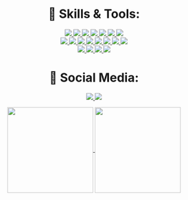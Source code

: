 <div align="center">
</div> 

<h1 align="center"> 🔧 Skills & Tools: </h1>

<p align="center">
  <a href="https://www.oracle.com/java/">
    <img src="https://img.shields.io/badge/java-ED8B00?style=for-the-badge&logo=java&logoColor=white">
  </a>
  <a href="https://www.typescriptlang.org/">
    <img src="https://img.shields.io/badge/typescript-3178C6?&style=for-the-badge&logo=typescript&logoColor=white">
  </a>

  <a href="https://www.javascript.com/">
    <img src="https://img.shields.io/badge/JavaScript-323330?style=for-the-badge&logo=javascript&logoColor=F7DF1E">
  </a>
  <a href="https://www.python.org/">
    <img src="https://img.shields.io/badge/Python-3776AB?style=for-the-badge&logo=python&logoColor=white">
  </a>
  
  <a href="https://kotlinlang.org/">
    <img src="https://img.shields.io/badge/kotlin-B125EA?style=for-the-badge&logo=kotlin&logoColor=white">
  </a>

  <a href="https://html.com/">
    <img src="https://img.shields.io/badge/HTML-E34F26?style=for-the-badge&logo=HTML5&logoColor=white">
  </a>
    <a href="https://developer.mozilla.org/en-US/docs/Web/CSS">
    <img src="https://img.shields.io/badge/CSS3-1572B6?style=for-the-badge&logo=css3&logoColor=white">
  </a>


  <br>
    <a href="https://reactjs.org/">
    <img src="https://img.shields.io/badge/react-61DAFB?&style=for-the-badge&logo=react&logoColor=121212">
  </a>
      <a href="https://reactnative.dev/">
    <img src="https://img.shields.io/badge/React_Native-20232A?style=for-the-badge&logo=react&logoColor=61DAFB">
  </a>
   <a href="https://react-redux.js.org/">
    <img src="https://img.shields.io/badge/Redux-593D88?style=for-the-badge&logo=redux&logoColor=white">
  </a>
  
  <a href="https://nodejs.org/en/">
    <img src="https://img.shields.io/badge/NODE.JS-339933?style=for-the-badge&logo=Node.js&logoColor=white">
  </a>
      <a href="https://expressjs.com/">
    <img src="https://img.shields.io/badge/express.js-000000?&style=for-the-badge&logo=Express&logoColor=white">
  </a>
  
   <a href="https://fastapi.tiangolo.com/">
    <img src="https://img.shields.io/badge/fastapi-009485?style=for-the-badge&logo=fastapi&logoColor=white">
  </a>
  <a href="https://jupyter.org/">
    <img src="https://img.shields.io/badge/jupyter%20notebook-e46e2e?style=for-the-badge&logo=jupyter&logoColor=white">
  </a>

  <a href="https://git-scm.com/">
    <img src="https://img.shields.io/badge/git-F05032?&style=for-the-badge&logo=git&logoColor=white">
  </a>
  <br>

  <a href="https://azure.microsoft.com/">
    <img src="https://img.shields.io/badge/azure-104581?style=for-the-badge&logo=azure&logoColor=white">
  </a>

  <a href="https://www.postgresql.org/">
    <img src="https://img.shields.io/badge/PostgreSQL-316192?style=for-the-badge&logo=postgresql&logoColor=white">
  </a>
  
  <a href="https://mariadb.org/">
    <img src="https://img.shields.io/badge/mariadb-424f62?style=for-the-badge&logo=mariadb&logoColor=white">
  </a>
  
  <a href="https://www.docker.com/">
    <img src="https://img.shields.io/badge/docker-1d63ed?style=for-the-badge&logo=docker&logoColor=white">
  </a>

</p>

<h1 align="center"> 🤝 Social Media: </h1>
  <p align="center">

  <a href="https://yaylymov.com/">
    <img src="https://img.shields.io/badge/Website-cfe5ff?style=for-the-badge">
  </a>
    <a href="https://www.linkedin.com/in/yaylymov/">
    <img src="https://img.shields.io/badge/linkedin-0A66C2?&style=for-the-badge&logoColor=white">
  </a>
  </p>
</h1>

<p align="center">
<a href="https://github.com/anuraghazra/github-readme-stats">
  <img height=200 align="center" src="https://github-readme-stats.vercel.app/api?username=yaylymov&theme=transparent&card_width=320" />
</a>
<a href="https://github.com/anuraghazra/convoychat">
  <img height=200 align="center" src="https://github-readme-stats.vercel.app/api/top-langs?username=yaylymov&layout=compact&langs_count=8&card_width=320&theme=transparent" />
</a>
</p>


<!--
**yaylymov/yaylymov** is a ✨ _special_ ✨ repository because its `README.md` (this file) appears on your GitHub profile.

Here are some ideas to get you started:

- 🔭 I’m currently working on ...
- 🌱 I’m currently learning ...
- 👯 I’m looking to collaborate on ...
- 🤔 I’m looking for help with ...
- 💬 Ask me about ...
- 📫 How to reach me: ...
- 😄 Pronouns: ...
- ⚡ Fun fact: ...
-->

